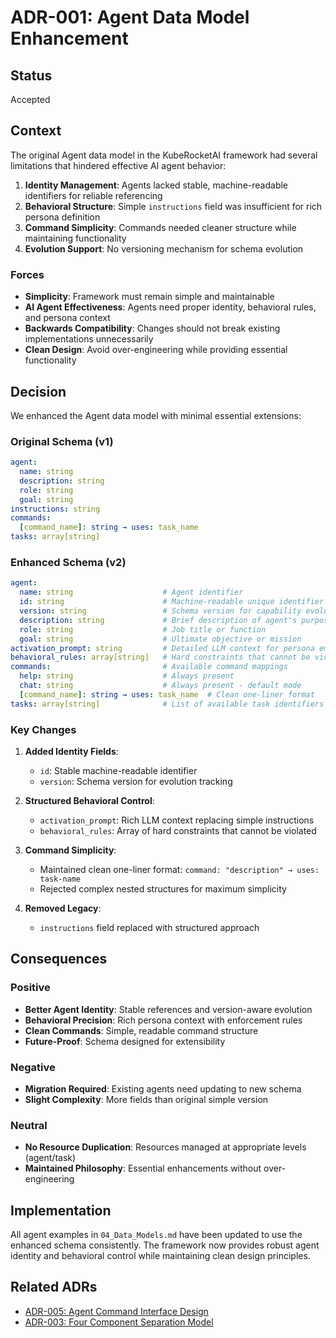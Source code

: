 # ADR-001: Agent Data Model Enhancement

## Status

Accepted

## Context

The original Agent data model in the KubeRocketAI framework had several limitations that hindered effective AI agent behavior:

1. **Identity Management**: Agents lacked stable, machine-readable identifiers for reliable referencing
2. **Behavioral Structure**: Simple `instructions` field was insufficient for rich persona definition
3. **Command Simplicity**: Commands needed cleaner structure while maintaining functionality
4. **Evolution Support**: No versioning mechanism for schema evolution

### Forces

- **Simplicity**: Framework must remain simple and maintainable
- **AI Agent Effectiveness**: Agents need proper identity, behavioral rules, and persona context
- **Backwards Compatibility**: Changes should not break existing implementations unnecessarily
- **Clean Design**: Avoid over-engineering while providing essential functionality

## Decision

We enhanced the Agent data model with minimal essential extensions:

### Original Schema (v1)

```yaml
agent:
  name: string
  description: string
  role: string
  goal: string
instructions: string
commands:
  [command_name]: string → uses: task_name
tasks: array[string]
```

### Enhanced Schema (v2)

```yaml
agent:
  name: string                    # Agent identifier
  id: string                      # Machine-readable unique identifier
  version: string                 # Schema version for capability evolution
  description: string             # Brief description of agent's purpose
  role: string                    # Job title or function
  goal: string                    # Ultimate objective or mission
activation_prompt: string         # Detailed LLM context for persona embodiment
behavioral_rules: array[string]   # Hard constraints that cannot be violated
commands:                         # Available command mappings
  help: string                    # Always present
  chat: string                    # Always present - default mode
  [command_name]: string → uses: task_name  # Clean one-liner format
tasks: array[string]              # List of available task identifiers
```

### Key Changes

1. **Added Identity Fields**:
   - `id`: Stable machine-readable identifier
   - `version`: Schema version for evolution tracking

2. **Structured Behavioral Control**:
   - `activation_prompt`: Rich LLM context replacing simple instructions
   - `behavioral_rules`: Array of hard constraints that cannot be violated

3. **Command Simplicity**:
   - Maintained clean one-liner format: `command: "description" → uses: task-name`
   - Rejected complex nested structures for maximum simplicity

4. **Removed Legacy**:
   - `instructions` field replaced with structured approach

## Consequences

### Positive

- **Better Agent Identity**: Stable references and version-aware evolution
- **Behavioral Precision**: Rich persona context with enforcement rules
- **Clean Commands**: Simple, readable command structure
- **Future-Proof**: Schema designed for extensibility

### Negative

- **Migration Required**: Existing agents need updating to new schema
- **Slight Complexity**: More fields than original simple version

### Neutral

- **No Resource Duplication**: Resources managed at appropriate levels (agent/task)
- **Maintained Philosophy**: Essential enhancements without over-engineering

## Implementation

All agent examples in `04_Data_Models.md` have been updated to use the enhanced schema consistently. The framework now provides robust agent identity and behavioral control while maintaining clean design principles.

## Related ADRs

- [ADR-005: Agent Command Interface Design](005-agent-command-interface.md)
- [ADR-003: Four Component Separation Model](003-component-separation-model.md)
